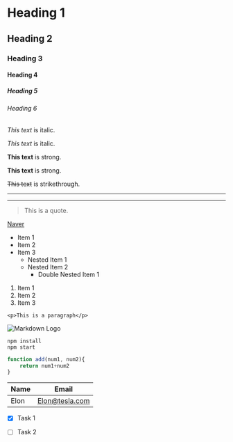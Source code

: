 <!-- Heading -->
# Heading 1
## Heading 2
### Heading 3
#### Heading 4
##### Heading 5
###### Heading 6

<!-- Italics -->
*This text* is italic.

_This text_ is italic.

<!-- Strong -->
**This text** is strong.

__This text__ is strong.

<!-- Strikethrough -->
~~This text~~ is strikethrough.

<!-- Horizontal Rule -->
---
___

<!-- Blockquote -->
> This is a quote.

<!-- Links -->
[Naver](https://www.naver.com "네이버")

<!-- Unordered List -->
* Item 1
* Item 2
* Item 3
  * Nested Item 1
  * Nested Item 2
    * Double Nested Item 1  

<!-- Ordered List -->
1. Item 1
1. Item 2
1. Item 3

<!-- Inline code block -->
`<p>This is a paragraph</p>`

<!-- Images -->
![Markdown Logo](https://markdown-here.com/img/icon256.png)

<!-- Github Markdown from here-->


<!-- Code blocks -->
```
npm install
npm start
```

```javascript
function add(num1, num2){
    return num1+num2
}
```

<!-- Tables -->
| Name | Email |
| ---- | ----- |
|Elon | Elon@tesla.com |

<!-- Task Lists -->
* [x] Task 1
* [ ] Task 2

